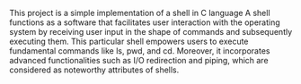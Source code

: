 This project is a simple implementation of a shell in C language
A shell functions as a software that facilitates user interaction with the operating system by receiving user input in the shape of commands and subsequently executing them. This particular shell empowers users to execute fundamental commands like ls, pwd, and cd. Moreover, it incorporates advanced functionalities such as I/O redirection and piping, which are considered as noteworthy attributes of shells.
